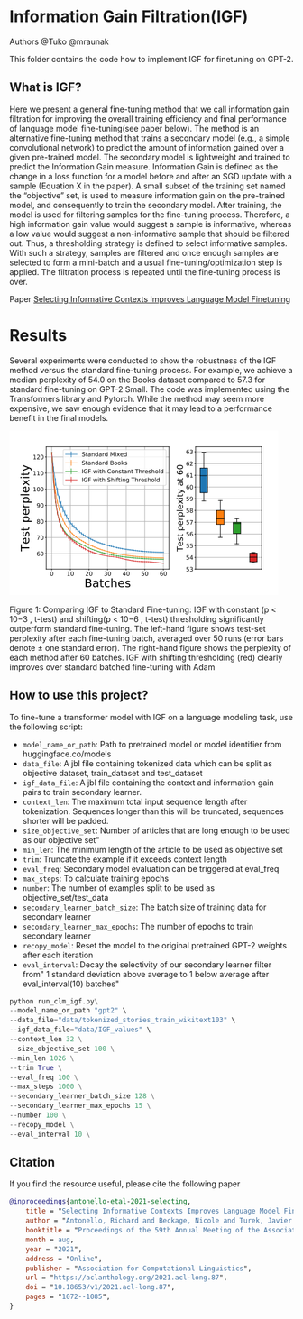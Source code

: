 
# Information Gain Filtration(IGF)

Authors @Tuko @mraunak

This folder contains the code how to implement IGF for finetuning on GPT-2.

## What is IGF?

Here we present a general fine-tuning method that we call information gain filtration for improving the overall training efficiency and final
performance of language model fine-tuning(see paper below). The method is an alternative fine-tuning method that trains
a secondary model (e.g., a simple convolutional network) to predict the amount of information
gained over a given pre-trained model. The secondary model is lightweight and trained to
predict the Information Gain measure. Information Gain is defined as the change in a loss
function for a model before and after an SGD update with a sample (Equation X in the paper).
A small subset of the training set named the “objective” set, is used to measure information
gain on the pre-trained model, and consequently to train the secondary model. After 
training, the model is used for filtering samples for the fine-tuning process. Therefore, 
a high information gain value would suggest a sample is informative, whereas a low value
would suggest a non-informative sample that should be filtered out. Thus, a thresholding
strategy is defined to select informative samples. With such a strategy, samples are filtered
and once enough samples are selected to form a mini-batch and a usual fine-tuning/optimization
step is applied. The filtration process is repeated until the fine-tuning process is over. 

Paper [Selecting Informative Contexts Improves Language Model Finetuning](https://arxiv.org/abs/2005.00175)

# Results

Several experiments were conducted to show the robustness of the IGF method versus the
standard fine-tuning process. For example, we achieve a median perplexity of 54.0 on the 
Books dataset compared to 57.3 for standard fine-tuning on GPT-2 Small. The code was
implemented using the Transformers library and Pytorch. While the method may seem more
expensive, we saw enough evidence that it may lead to a performance benefit in the final models.   

![IGF performance](result_igf.png)

Figure 1: Comparing IGF to Standard Fine-tuning:
IGF with constant (p < 10−3 , t-test) and shifting(p < 10−6 , t-test) thresholding significantly outperform standard fine-tuning. The left-hand figure shows
test-set perplexity after each fine-tuning batch, averaged over 50 runs (error bars denote ± one standard error). The right-hand figure shows the perplexity of each
method after 60 batches. IGF with shifting thresholding (red) clearly improves over standard batched fine-tuning with Adam

## How to use this project?

To fine-tune a transformer model with IGF on a language modeling task, use the following script:

- `model_name_or_path`: Path to pretrained model or model identifier from huggingface.co/models
- `data_file`: A jbl file containing tokenized data which can be split as objective dataset,
    train_dataset and test_dataset
- `igf_data_file`: A jbl file containing the context and information gain pairs to train secondary learner.  
- `context_len`: The maximum total input sequence length after tokenization. Sequences longer 
    than this will be truncated, sequences shorter will be padded.
- `size_objective_set`: Number of articles that are long enough to be used as our objective set"
- `min_len`: The minimum length of the article to be used as objective set
- `trim`: Truncate the example if it exceeds context length
- `eval_freq`: Secondary model evaluation can be triggered at eval_freq
- `max_steps`: To calculate training epochs
- `number`: The number of examples split to be used as objective_set/test_data
- `secondary_learner_batch_size`: The batch size of training data for secondary learner
- `secondary_learner_max_epochs`: The number of epochs to train secondary learner
- `recopy_model`: Reset the model to the original pretrained GPT-2 weights after each iteration
- `eval_interval`: Decay the selectivity of our secondary learner filter from"
    1 standard deviation above average to 1 below average after eval_interval(10) batches"

  
```python
python run_clm_igf.py\
--model_name_or_path "gpt2" \
--data_file="data/tokenized_stories_train_wikitext103" \
--igf_data_file="data/IGF_values" \
--context_len 32 \
--size_objective_set 100 \
--min_len 1026 \
--trim True \
--eval_freq 100 \
--max_steps 1000 \
--secondary_learner_batch_size 128 \
--secondary_learner_max_epochs 15 \
--number 100 \
--recopy_model \
--eval_interval 10 \
```

## Citation

If you find the resource useful, please cite the following paper

```bibtex
@inproceedings{antonello-etal-2021-selecting,
    title = "Selecting Informative Contexts Improves Language Model Fine-tuning",
    author = "Antonello, Richard and Beckage, Nicole and Turek, Javier and Huth, Alexander",
    booktitle = "Proceedings of the 59th Annual Meeting of the Association for Computational Linguistics and the 11th International Joint Conference on Natural Language Processing (Volume 1: Long Papers)",
    month = aug,
    year = "2021",
    address = "Online",
    publisher = "Association for Computational Linguistics",
    url = "https://aclanthology.org/2021.acl-long.87",
    doi = "10.18653/v1/2021.acl-long.87",
    pages = "1072--1085",
}
```
